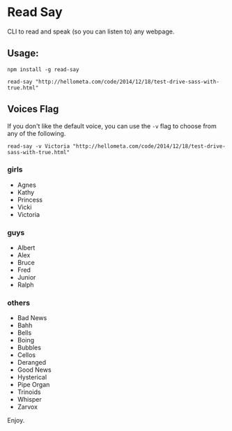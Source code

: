 # Read Say

CLI to read and speak (so you can listen to) any webpage.

## Usage:

```
npm install -g read-say
```

```
read-say "http://hellometa.com/code/2014/12/18/test-drive-sass-with-true.html"
```

## Voices Flag
If you don't like the default voice, you can use the `-v` flag to choose
from any of the following.

```
read-say -v Victoria "http://hellometa.com/code/2014/12/18/test-drive-sass-with-true.html"
```

### girls
- Agnes
- Kathy
- Princess
- Vicki
- Victoria

### guys
- Albert
- Alex
- Bruce
- Fred
- Junior
- Ralph

### others
- Bad News
- Bahh
- Bells
- Boing
- Bubbles
- Cellos
- Deranged
- Good News
- Hysterical
- Pipe Organ
- Trinoids
- Whisper
- Zarvox

Enjoy.
